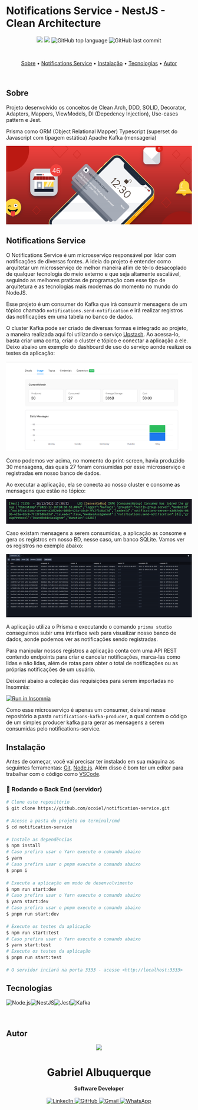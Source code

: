 # Notifications Service - NestJS - Clean Architecture

<p align="center">
  <img src="https://img.shields.io/static/v1?label=Notifications&message=Service&color=blueviolet&style=for-the-badge"/>
  <img src="https://img.shields.io/github/license/ocoiel/notifications-service?color=blueviolet&logo=License&style=for-the-badge"/>
  <img alt="GitHub top language" src="https://img.shields.io/github/languages/top/ocoiel/notification-service?color=blueviolet&logo=TypeScript&logoColor=white&style=for-the-badge">
  <img alt="GitHub last commit" src="https://img.shields.io/github/last-commit/ocoiel/notification-service?color=blueviolet&style=for-the-badge">
</p>
<br>

<p align="center">
  <a href="#sobre">Sobre</a> •
  <a href="#notifications-service">Notifications Service</a> •
  <a href="#instalação">Instalação</a> •
  <a href="#tecnologias">Tecnologias</a> •
  <a href="#autor">Autor</a>  
</p>

<br>

## Sobre

Projeto desenvolvido os conceitos de Clean Arch, DDD, SOLID, Decorator, Adapters, Mappers, ViewModels, DI (Depedency Injection), Use-cases pattern e Jest.

Prisma como ORM (Object Relational Mapper)
Typescript (superset do Javascript com tipagem estática)
Apache Kafka (mensageria)

<img src="./readme/wallpaper.png" alt="Wallpaper" />

## Notifications Service

O Notifications Service é um microsserviço responsável por lidar com notificações de diversas fontes. A ideia do projeto é entender como arquitetar um microsserviço de melhor maneira afim de tê-lo desacoplado de qualquer tecnologia do meio externo e que seja altamente escalável, seguindo as melhores praticas de programação com esse tipo de arquitetura e as tecnologias mais modernas do momento no mundo do NodeJS.

Esse projeto é um consumer do Kafka que irá consumir mensagens de um tópico chamado `notifications.send-notification` e irá realizar registros das notificações em uma tabela no banco de dados.

O cluster Kafka pode ser criado de diversas formas e integrado ao projeto, a maneira realizada aqui foi utilizando o serviço [Upstash](https://console.upstash.com/kafka). Ao acessa-lo, basta criar uma conta, criar o cluster e tópico e conectar a aplicação a ele. Deixo abaixo um exemplo do dashboard de uso do serviço aonde realizei os testes da aplicação:

![Upstash Dashboard](./readme/upstash-dash.png)

Como podemos ver acima, no momento do print-screen, havia produzido 30 mensagens, das quais 27 foram consumidas por esse microsserviço e registradas em nosso banco de dados.

Ao executar a aplicação, ela se conecta ao nosso cluster e consome as mensagens que estão no tópico:

![App start log](./readme/app-start-log.png)

Caso existam mensagens a serem consumidas, a aplicação as consome e gera os registros em nosso BD, nesse caso, um banco SQLite. Vamos ver os registros no exemplo abaixo:

![Notification table](./readme/notifications-table.png)

A aplicação utiliza o Prisma e executando o comando `prisma studio` conseguimos subir uma interface web para visualizar nosso banco de dados, aonde podemos ver as notificações sendo registradas.

Para manipular nossos registros a aplicação conta com uma API REST contendo endpoints para criar e cancelar notificações, marca-las como lidas e não lidas, além de rotas para obter o total de notificações ou as próprias notificações de um usuário.

Deixarei abaixo a coleção das requisições para serem importadas no Insomnia:

[![Run in Insomnia](https://insomnia.rest/images/run.svg)](./readme/endpoints.json)

Como esse microsserviço é apenas um consumer, deixarei nesse repositório a pasta `notifications-kafka-producer`, a qual contem o código de um simples producer kafka para gerar as mensagens a serem consumidas pelo notifications-service.

## Instalação

Antes de começar, você vai precisar ter instalado em sua máquina as seguintes ferramentas:
[Git](https://git-scm.com), [Node.js](https://nodejs.org/en/).
Além disso é bom ter um editor para trabalhar com o código como [VSCode](https://code.visualstudio.com/).

### 🎲 Rodando o Back End (servidor)

```bash
# Clone este repositório
$ git clone https://github.com/ocoiel/notification-service.git

# Acesse a pasta do projeto no terminal/cmd
$ cd notification-service

# Instale as dependências
$ npm install
# Caso prefira usar o Yarn execute o comando abaixo
$ yarn
# Caso prefira usar o pnpm execute o comando abaixo
$ pnpm i

# Execute a aplicação em modo de desenvolvimento
$ npm run start:dev
# Caso prefira usar o Yarn execute o comando abaixo
$ yarn start:dev
# Caso prefira usar o pnpm execute o comando abaixo
$ pnpm run start:dev

# Execute os testes da aplicação
$ npm run start:test
# Caso prefira usar o Yarn execute o comando abaixo
$ yarn start:test
# Execute os testes da aplicação
$ pnpm run start:test

# O servidor inciará na porta 3333 - acesse <http://localhost:3333>
```

## Tecnologias

<img align="left" src="https://profilinator.rishav.dev/skills-assets/nodejs-original-wordmark.svg" alt="Node.js" height="75" />

<img align="left" src="https://p1-jj.byteimg.com/tos-cn-i-t2oaga2asx/gold-user-assets/2017/8/30/ccdab75832d3da51023b07c109c3971a~tplv-t2oaga2asx-image.image" alt="NestJS" height="75"/>

<img align="left" src="https://images.velog.io/images/euneun/post/e030edaf-3157-480c-9b86-fc4e7846f9c5/jest.png" alt="Jest" height="75" />

<img align="left" src="https://upload.wikimedia.org/wikipedia/commons/thumb/5/53/Apache_kafka_wordtype.svg/2560px-Apache_kafka_wordtype.svg.png" alt="Kafka" height="75" />

<br><br><br>

## Autor

<div align="center">
<img src="https://images.weserv.nl/?url=avatars.githubusercontent.com/u/33906351?v=4&h=100&w=100&fit=cover&mask=circle&maxage=7d" />
<h1>Gabriel Albuquerque</h1>
<strong>Software Developer</strong>
<br/>
<br/>

<a href="https://linkedin.com/in/albuquerque-gabrielc" target="_blank">
<img alt="LinkedIn" src="https://img.shields.io/badge/linkedin-%230077B5.svg?style=for-the-badge&logo=linkedin&logoColor=white"/>
</a>

<a href="https://github.com/ocoiel" target="_blank">
<img alt="GitHub" src="https://img.shields.io/badge/github-%23121011.svg?style=for-the-badge&logo=github&logoColor=white"/>
</a>

<a href="mailto:albuquerque.gabrielc@gmail.com?subject=Fala%20Dev" target="_blank">
<img alt="Gmail" src="https://img.shields.io/badge/Gmail-D14836?style=for-the-badge&logo=gmail&logoColor=white" />
</a>

<a href="https://api.whatsapp.com/send?phone=5521990363677" target="_blank">
<img alt="WhatsApp" src="https://img.shields.io/badge/WhatsApp-25D366?style=for-the-badge&logo=whatsapp&logoColor=white"/>
</a>

<br/>
<br/>
</div>
